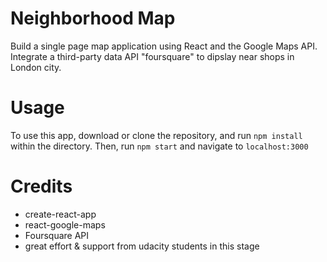 # Neighborhood Map
Build a single page map application using React and the Google Maps API. Integrate a third-party data API "foursquare" to dipslay near shops in London city.

# Usage
To use this app, download or clone the repository, and run `npm install` within the directory. Then, run `npm start` and navigate to `localhost:3000`

# Credits
- create-react-app
- react-google-maps
- Foursquare API
- great effort & support from udacity students in this stage
